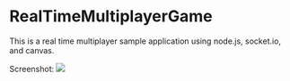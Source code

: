 RealTimeMultiplayerGame
=======================

This is a real time multiplayer sample application using node.js, socket.io, and canvas.

Screenshot:
![](https://raw.githubusercontent.com/JoshuaChing/RealTimeMultiplayerSample/master/screenshots/screenshot1.png)

